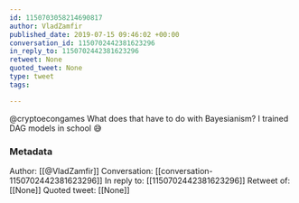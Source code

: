 ```yaml
---
id: 1150703058214690817
author: VladZamfir
published_date: 2019-07-15 09:46:02 +00:00
conversation_id: 1150702442381623296
in_reply_to: 1150702442381623296
retweet: None
quoted_tweet: None
type: tweet
tags:

---
```


@cryptoecongames What does that have to do with Bayesianism? I trained DAG models in school 😅

### Metadata

Author: [[@VladZamfir]]
Conversation: [[conversation-1150702442381623296]]
In reply to: [[1150702442381623296]]
Retweet of: [[None]]
Quoted tweet: [[None]]
